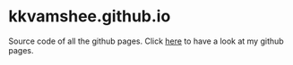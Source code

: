 # kkvamshee.github.io

Source code of all the github pages.
Click [here](https://kkvamshee.github.io/) to have a look at my github pages.
